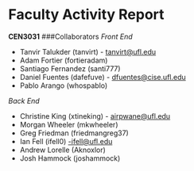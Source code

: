 Faculty Activity Report
================================
**CEN3031**
###Collaborators
*Front End*
   - Tanvir Talukder (tanvirt) - tanvirt@ufl.edu
   - Adam Fortier (fortieradam)
   - Santiago Fernandez (santi777)
   - Daniel Fuentes (dafefuve) - dfuentes@cise.ufl.edu
   - Pablo Arango (whospablo)

*Back End*
   - Christine King (xtineking) - airpwane@ufl.edu
   - Morgan Wheeler (mkwheeler) 
   - Greg Friedman (friedmangreg37)
   - Ian Fell (ifell0) -ifell@ufl.edu
   - Andrew Lorelle (Aknoxlor)
   - Josh Hammock (joshammock)

